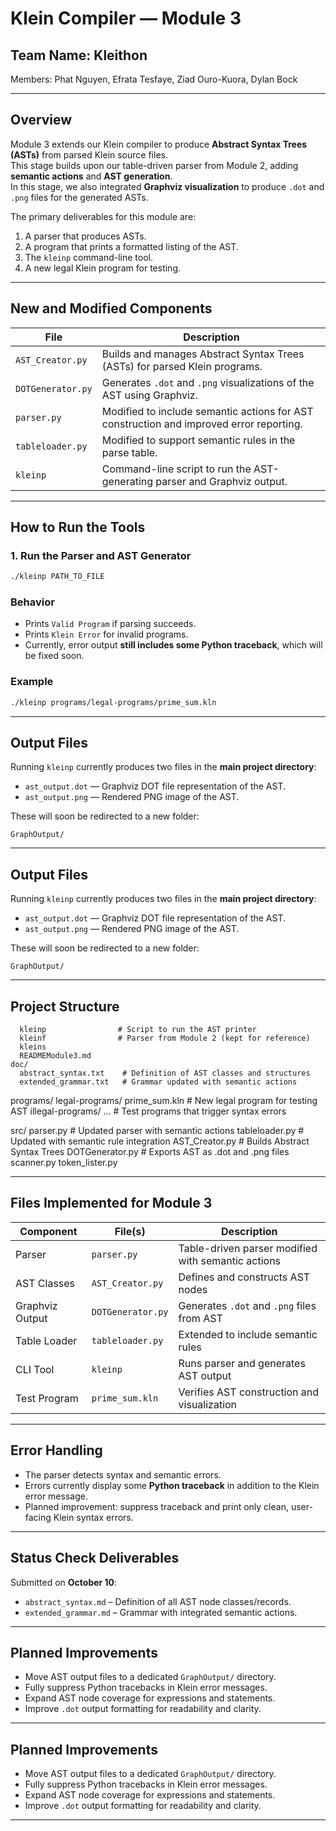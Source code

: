 # **Klein Compiler — Module 3**

## **Team Name: Kleithon**  
Members: Phat Nguyen, Efrata Tesfaye, Ziad Ouro-Kuora, Dylan Bock  

---

## **Overview**

Module 3 extends our Klein compiler to produce **Abstract Syntax Trees (ASTs)** from parsed Klein source files.  
This stage builds upon our table-driven parser from Module 2, adding **semantic actions** and **AST generation**.  
In this stage, we also integrated **Graphviz visualization** to produce `.dot` and `.png` files for the generated ASTs.

The primary deliverables for this module are:
1. A parser that produces ASTs.
2. A program that prints a formatted listing of the AST.
3. The `kleinp` command-line tool.
4. A new legal Klein program for testing.

---
## **New and Modified Components**

| File | Description |
|------|--------------|
| `AST_Creator.py` | Builds and manages Abstract Syntax Trees (ASTs) for parsed Klein programs. |
| `DOTGenerator.py` | Generates `.dot` and `.png` visualizations of the AST using Graphviz. |
| `parser.py` | Modified to include semantic actions for AST construction and improved error reporting. |
| `tableloader.py` | Modified to support semantic rules in the parse table. |
| `kleinp` | Command-line script to run the AST-generating parser and Graphviz output. |

---


## **How to Run the Tools**

### **1. Run the Parser and AST Generator**
```bash
./kleinp PATH_TO_FILE
```

### **Behavior**
- Prints `Valid Program` if parsing succeeds.  
- Prints `Klein Error` for invalid programs.  
- Currently, error output **still includes some Python traceback**, which will be fixed soon.  

### **Example**
```bash
./kleinp programs/legal-programs/prime_sum.kln
```

---

## **Output Files**

Running `kleinp` currently produces two files in the **main project directory**:
- `ast_output.dot` — Graphviz DOT file representation of the AST.
- `ast_output.png` — Rendered PNG image of the AST.

These will soon be redirected to a new folder:
```
GraphOutput/
```

---

## **Output Files**

Running `kleinp` currently produces two files in the **main project directory**:
- `ast_output.dot` — Graphviz DOT file representation of the AST.
- `ast_output.png` — Rendered PNG image of the AST.

These will soon be redirected to a new folder:
```
GraphOutput/
```

---

## **Project Structure**

```
  kleinp                # Script to run the AST printer
  kleinf                # Parser from Module 2 (kept for reference)
  kleins
  READMEModule3.md
doc/
  abstract_syntax.txt    # Definition of AST classes and structures
  extended_grammar.txt   # Grammar updated with semantic actions
```
programs/
  legal-programs/
    prime_sum.kln       # New legal program for testing AST
  illegal-programs/
    ...                 # Test programs that trigger syntax errors
    
src/
  parser.py             # Updated parser with semantic actions
  tableloader.py        # Updated with semantic rule integration
  AST_Creator.py        # Builds Abstract Syntax Trees
  DOTGenerator.py       # Exports AST as .dot and .png files
  scanner.py
  token_lister.py

---
## **Files Implemented for Module 3**

| Component | File(s) | Description |
|------------|----------|-------------|
| Parser | `parser.py` | Table-driven parser modified with semantic actions |
| AST Classes | `AST_Creator.py` | Defines and constructs AST nodes |
| Graphviz Output | `DOTGenerator.py` | Generates `.dot` and `.png` files from AST |
| Table Loader | `tableloader.py` | Extended to include semantic rules |
| CLI Tool | `kleinp` | Runs parser and generates AST output |
| Test Program | `prime_sum.kln` | Verifies AST construction and visualization |

---

## **Error Handling**

- The parser detects syntax and semantic errors.
- Errors currently display some **Python traceback** in addition to the Klein error message.
- Planned improvement: suppress traceback and print only clean, user-facing Klein syntax errors.

---

## **Status Check Deliverables**

Submitted on **October 10**:
- `abstract_syntax.md` – Definition of all AST node classes/records.
- `extended_grammar.md` – Grammar with integrated semantic actions.

---

## **Planned Improvements**
- Move AST output files to a dedicated `GraphOutput/` directory.  
- Fully suppress Python tracebacks in Klein error messages.  
- Expand AST node coverage for expressions and statements.  
- Improve `.dot` output formatting for readability and clarity.


---
## **Planned Improvements**
- Move AST output files to a dedicated `GraphOutput/` directory.  
- Fully suppress Python tracebacks in Klein error messages.  
- Expand AST node coverage for expressions and statements.  
- Improve `.dot` output formatting for readability and clarity.

---
